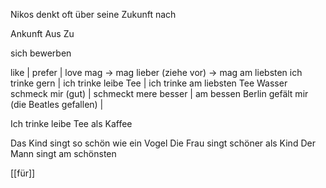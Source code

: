 Nikos denkt oft über seine Zukunft nach

Ankunft
Aus
Zu

sich bewerben 

like | prefer | love 
mag -> mag lieber (ziehe vor)  -> mag am liebsten 
ich trinke gern | ich trinke leibe Tee |  ich trinke am liebsten Tee
Wasser schmeck mir (gut) | schmeckt mere besser | am bessen
Berlin gefält  mir (die Beatles gefallen) |


Ich trinke leibe Tee als Kaffee


Das Kind singt so schön wie ein Vogel
Die Frau singt schöner als Kind
Der Mann singt am schönsten


[[für]]




